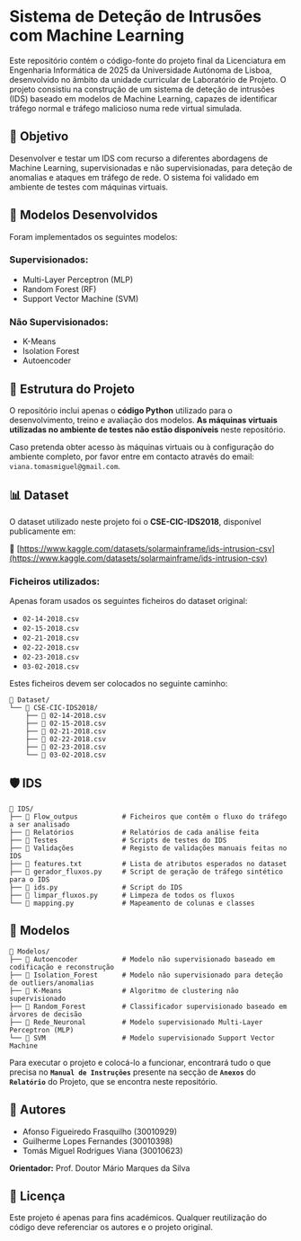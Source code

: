 # Sistema de Deteção de Intrusões com Machine Learning

Este repositório contém o código-fonte do projeto final da Licenciatura em Engenharia Informática de 2025 da Universidade Autónoma de Lisboa, desenvolvido no âmbito da unidade curricular de Laboratório de Projeto. O projeto consistiu na construção de um sistema de deteção de intrusões (IDS) baseado em modelos de Machine Learning, capazes de identificar tráfego normal e tráfego malicioso numa rede virtual simulada.

## 📌 Objetivo

Desenvolver e testar um IDS com recurso a diferentes abordagens de Machine Learning, supervisionadas e não supervisionadas, para deteção de anomalias e ataques em tráfego de rede. O sistema foi validado em ambiente de testes com máquinas virtuais.

## 🧠 Modelos Desenvolvidos

Foram implementados os seguintes modelos:

### Supervisionados:
- Multi-Layer Perceptron (MLP)
- Random Forest (RF)
- Support Vector Machine (SVM)

### Não Supervisionados:
- K-Means
- Isolation Forest
- Autoencoder

## 📂 Estrutura do Projeto

O repositório inclui apenas o **código Python** utilizado para o desenvolvimento, treino e avaliação dos modelos. **As máquinas virtuais utilizadas no ambiente de testes não estão disponíveis** neste repositório.

Caso pretenda obter acesso às máquinas virtuais ou à configuração do ambiente completo, por favor entre em contacto através do email: `viana.tomasmiguel@gmail.com`.

## 📊 Dataset

O dataset utilizado neste projeto foi o **CSE-CIC-IDS2018**, disponível publicamente em:

🔗 [https://www.kaggle.com/datasets/solarmainframe/ids-intrusion-csv](https://www.kaggle.com/datasets/solarmainframe/ids-intrusion-csv)

### Ficheiros utilizados:
Apenas foram usados os seguintes ficheiros do dataset original:

- `02-14-2018.csv`
- `02-15-2018.csv`
- `02-21-2018.csv`
- `02-22-2018.csv`
- `02-23-2018.csv`
- `03-02-2018.csv`

Estes ficheiros devem ser colocados no seguinte caminho:

```
📁 Dataset/
└── 📁 CSE-CIC-IDS2018/
    ├── 📄 02-14-2018.csv
    ├── 📄 02-15-2018.csv
    ├── 📄 02-21-2018.csv
    ├── 📄 02-22-2018.csv
    ├── 📄 02-23-2018.csv
    └── 📄 03-02-2018.csv
```

## 🛡️ IDS

```
📁 IDS/
├── 📁 Flow_outpus           # Ficheiros que contêm o fluxo do tráfego a ser analisado
├── 📁 Relatórios            # Relatórios de cada análise feita
├── 📁 Testes                # Scripts de testes do IDS
├── 📁 Validações            # Registo de validações manuais feitas no IDS
├── 📄 features.txt          # Lista de atributos esperados no dataset
├── 📄 gerador_fluxos.py     # Script de geração de tráfego sintético para o IDS
├── 📄 ids.py                # Script do IDS
├── 📄 limpar_fluxos.py      # Limpeza de todos os fluxos
└── 📄 mapping.py            # Mapeamento de colunas e classes
```

## 🤖 Modelos

```
📁 Modelos/
├── 📁 Autoencoder           # Modelo não supervisionado baseado em codificação e reconstrução
├── 📁 Isolation_Forest      # Modelo não supervisionado para deteção de outliers/anomalias
├── 📁 K-Means               # Algoritmo de clustering não supervisionado
├── 📁 Random_Forest         # Classificador supervisionado baseado em árvores de decisão
├── 📁 Rede_Neuronal         # Modelo supervisionado Multi-Layer Perceptron (MLP)
└── 📁 SVM                   # Modelo supervisionado Support Vector Machine
```

Para executar o projeto e colocá-lo a funcionar, encontrará tudo o que precisa no **`Manual de Instruções`** presente na secção de **`Anexos`** do **`Relatório`** do Projeto, que se encontra neste repositório.

## 👥 Autores

- Afonso Figueiredo Frasquilho (30010929)  
- Guilherme Lopes Fernandes (30010398)  
- Tomás Miguel Rodrigues Viana (30010623)

**Orientador:** Prof. Doutor Mário Marques da Silva

## 📄 Licença

Este projeto é apenas para fins académicos. Qualquer reutilização do código deve referenciar os autores e o projeto original.
